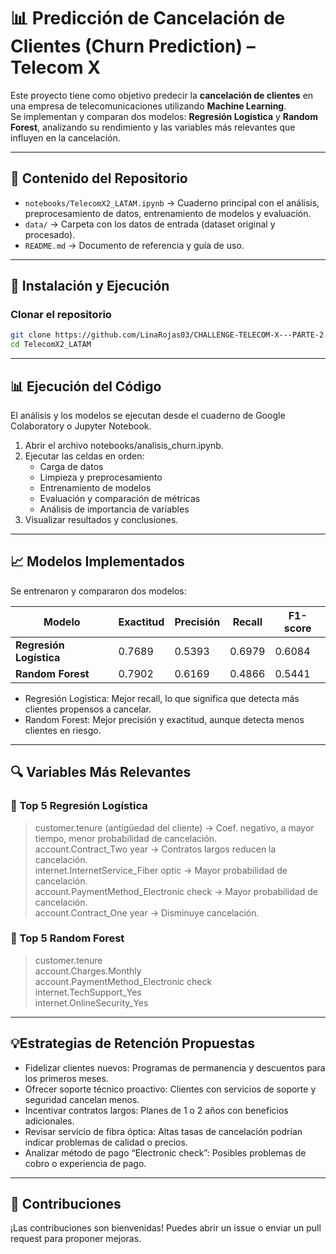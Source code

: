 # 📊 Predicción de Cancelación de Clientes (Churn Prediction) – Telecom X

Este proyecto tiene como objetivo predecir la **cancelación de clientes** en una empresa de telecomunicaciones utilizando **Machine Learning**.  
Se implementan y comparan dos modelos: **Regresión Logística** y **Random Forest**, analizando su rendimiento y las variables más relevantes que influyen en la cancelación.

---

## 📂 Contenido del Repositorio

- `notebooks/TelecomX2_LATAM.ipynb` → Cuaderno principal con el análisis, preprocesamiento de datos, entrenamiento de modelos y evaluación.
- `data/` → Carpeta con los datos de entrada (dataset original y procesado).
- `README.md` → Documento de referencia y guía de uso.

---

## 🚀 Instalación y Ejecución

### Clonar el repositorio
```bash
git clone https://github.com/LinaRojas03/CHALLENGE-TELECOM-X---PARTE-2.git
cd TelecomX2_LATAM
```

---

## 📊 Ejecución del Código

El análisis y los modelos se ejecutan desde el cuaderno de Google Colaboratory o Jupyter Notebook.

1. Abrir el archivo notebooks/analisis_churn.ipynb.
2. Ejecutar las celdas en orden:
   - Carga de datos
   - Limpieza y preprocesamiento
   - Entrenamiento de modelos
   - Evaluación y comparación de métricas
   - Análisis de importancia de variables
3. Visualizar resultados y conclusiones.

---

## 📈 Modelos Implementados

Se entrenaron y compararon dos modelos:

| Modelo                  | Exactitud | Precisión | Recall | F1-score |
| ----------------------- | --------- | --------- | ------ | -------- |
| **Regresión Logística** | 0.7689    | 0.5393    | 0.6979 | 0.6084   |
| **Random Forest**       | 0.7902    | 0.6169    | 0.4866 | 0.5441   |}

- Regresión Logística: Mejor recall, lo que significa que detecta más clientes propensos a cancelar.
- Random Forest: Mejor precisión y exactitud, aunque detecta menos clientes en riesgo.

---

## 🔍 Variables Más Relevantes

### 📌 Top 5 Regresión Logística

> customer.tenure (antigüedad del cliente) → Coef. negativo, a mayor tiempo, menor probabilidad de cancelación. <br>
> account.Contract_Two year → Contratos largos reducen la cancelación. <br>
> internet.InternetService_Fiber optic → Mayor probabilidad de cancelación. <br>
> account.PaymentMethod_Electronic check → Mayor probabilidad de cancelación. <br>
> account.Contract_One year → Disminuye cancelación.

### 📌 Top 5 Random Forest

> customer.tenure <br>
> account.Charges.Monthly <br>
> account.PaymentMethod_Electronic check <br>
> internet.TechSupport_Yes <br>
> internet.OnlineSecurity_Yes

---

## 💡Estrategias de Retención Propuestas

- Fidelizar clientes nuevos: Programas de permanencia y descuentos para los primeros meses.
- Ofrecer soporte técnico proactivo: Clientes con servicios de soporte y seguridad cancelan menos.
- Incentivar contratos largos: Planes de 1 o 2 años con beneficios adicionales.
- Revisar servicio de fibra óptica: Altas tasas de cancelación podrían indicar problemas de calidad o precios.
- Analizar método de pago “Electronic check”: Posibles problemas de cobro o experiencia de pago.

---

## 🤝 Contribuciones

¡Las contribuciones son bienvenidas!
Puedes abrir un issue o enviar un pull request para proponer mejoras.

